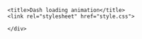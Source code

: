 <!DOCTYPE html>
<html lang="en">
    
<head>
    <meta charset="UTF-8">
    <meta name="viewport" content="widht-device-width, initial-scale=1.0">

    <title>Dash loading animation</title>
    <link rel="stylesheet" href="style.css">

</head>

<body>
    <div class="container">
        <div class="dash one"></div>
        <div class="dash two"></div>
        <div class="dash three"></div>
        <div class="dash four"></div>

    </div>
</body>

</html>
